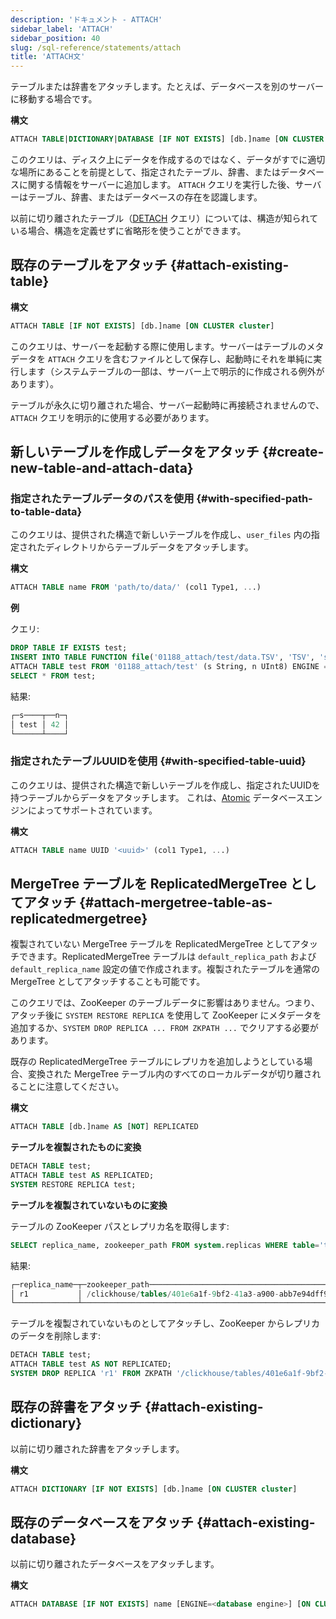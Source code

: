 ```yaml
---
description: 'ドキュメント - ATTACH'
sidebar_label: 'ATTACH'
sidebar_position: 40
slug: /sql-reference/statements/attach
title: 'ATTACH文'
---
```


テーブルまたは辞書をアタッチします。たとえば、データベースを別のサーバーに移動する場合です。

**構文**

```sql
ATTACH TABLE|DICTIONARY|DATABASE [IF NOT EXISTS] [db.]name [ON CLUSTER cluster] ...
```

このクエリは、ディスク上にデータを作成するのではなく、データがすでに適切な場所にあることを前提として、指定されたテーブル、辞書、またはデータベースに関する情報をサーバーに追加します。 `ATTACH` クエリを実行した後、サーバーはテーブル、辞書、またはデータベースの存在を認識します。

以前に切り離されたテーブル（[DETACH](../../sql-reference/statements/detach.md) クエリ）については、構造が知られている場合、構造を定義せずに省略形を使うことができます。

## 既存のテーブルをアタッチ {#attach-existing-table}

**構文**

```sql
ATTACH TABLE [IF NOT EXISTS] [db.]name [ON CLUSTER cluster]
```

このクエリは、サーバーを起動する際に使用します。サーバーはテーブルのメタデータを `ATTACH` クエリを含むファイルとして保存し、起動時にそれを単純に実行します（システムテーブルの一部は、サーバー上で明示的に作成される例外があります）。

テーブルが永久に切り離された場合、サーバー起動時に再接続されませんので、`ATTACH` クエリを明示的に使用する必要があります。

## 新しいテーブルを作成しデータをアタッチ {#create-new-table-and-attach-data}

### 指定されたテーブルデータのパスを使用 {#with-specified-path-to-table-data}

このクエリは、提供された構造で新しいテーブルを作成し、`user_files` 内の指定されたディレクトリからテーブルデータをアタッチします。

**構文**

```sql
ATTACH TABLE name FROM 'path/to/data/' (col1 Type1, ...)
```

**例**

クエリ:

```sql
DROP TABLE IF EXISTS test;
INSERT INTO TABLE FUNCTION file('01188_attach/test/data.TSV', 'TSV', 's String, n UInt8') VALUES ('test', 42);
ATTACH TABLE test FROM '01188_attach/test' (s String, n UInt8) ENGINE = File(TSV);
SELECT * FROM test;
```
結果:

```sql
┌─s────┬──n─┐
│ test │ 42 │
└──────┴────┘
```

### 指定されたテーブルUUIDを使用 {#with-specified-table-uuid}

このクエリは、提供された構造で新しいテーブルを作成し、指定されたUUIDを持つテーブルからデータをアタッチします。
これは、[Atomic](../../engines/database-engines/atomic.md) データベースエンジンによってサポートされています。

**構文**

```sql
ATTACH TABLE name UUID '<uuid>' (col1 Type1, ...)
```

## MergeTree テーブルを ReplicatedMergeTree としてアタッチ {#attach-mergetree-table-as-replicatedmergetree}

複製されていない MergeTree テーブルを ReplicatedMergeTree としてアタッチできます。ReplicatedMergeTree テーブルは `default_replica_path` および `default_replica_name` 設定の値で作成されます。複製されたテーブルを通常の MergeTree としてアタッチすることも可能です。

このクエリでは、ZooKeeper のテーブルデータに影響はありません。つまり、アタッチ後に `SYSTEM RESTORE REPLICA` を使用して ZooKeeper にメタデータを追加するか、`SYSTEM DROP REPLICA ... FROM ZKPATH ...` でクリアする必要があります。

既存の ReplicatedMergeTree テーブルにレプリカを追加しようとしている場合、変換された MergeTree テーブル内のすべてのローカルデータが切り離されることに注意してください。

**構文**

```sql
ATTACH TABLE [db.]name AS [NOT] REPLICATED
```

**テーブルを複製されたものに変換**

```sql
DETACH TABLE test;
ATTACH TABLE test AS REPLICATED;
SYSTEM RESTORE REPLICA test;
```

**テーブルを複製されていないものに変換**

テーブルの ZooKeeper パスとレプリカ名を取得します:

```sql
SELECT replica_name, zookeeper_path FROM system.replicas WHERE table='test';
```
結果:
```sql
┌─replica_name─┬─zookeeper_path─────────────────────────────────────────────┐
│ r1           │ /clickhouse/tables/401e6a1f-9bf2-41a3-a900-abb7e94dff98/s1 │
└──────────────┴────────────────────────────────────────────────────────────┘
```
テーブルを複製されていないものとしてアタッチし、ZooKeeper からレプリカのデータを削除します:
```sql
DETACH TABLE test;
ATTACH TABLE test AS NOT REPLICATED;
SYSTEM DROP REPLICA 'r1' FROM ZKPATH '/clickhouse/tables/401e6a1f-9bf2-41a3-a900-abb7e94dff98/s1';
```

## 既存の辞書をアタッチ {#attach-existing-dictionary}

以前に切り離された辞書をアタッチします。

**構文**

```sql
ATTACH DICTIONARY [IF NOT EXISTS] [db.]name [ON CLUSTER cluster]
```

## 既存のデータベースをアタッチ {#attach-existing-database}

以前に切り離されたデータベースをアタッチします。

**構文**

```sql
ATTACH DATABASE [IF NOT EXISTS] name [ENGINE=<database engine>] [ON CLUSTER cluster]
```
